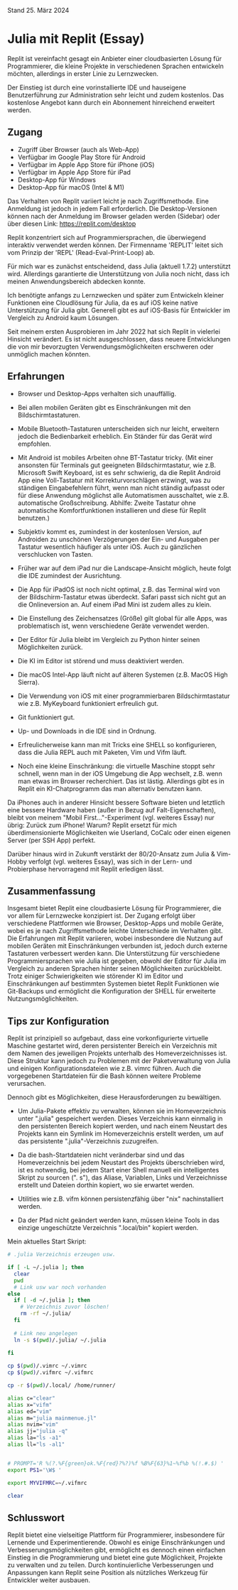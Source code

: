 Stand 25. März 2024

# Julia mit Replit (Essay) 

Replit ist vereinfacht gesagt ein Anbieter einer cloudbasierten Lösung für Programmierer, die kleine Projekte in verschiedenen Sprachen entwickeln möchten, allerdings in erster Linie zu Lernzwecken.

Der Einstieg ist durch eine vorinstallierte IDE und hauseigene Benutzerführung zur Administration sehr leicht und zudem kostenlos. Das kostenlose Angebot kann durch ein Abonnement hinreichend erweitert werden.

## Zugang

- Zugriff über Browser (auch als Web-App)
- Verfügbar im Google Play Store für Android
- Verfügbar im Apple App Store für iPhone (iOS)
- Verfügbar im Apple App Store für iPad
- Desktop-App für Windows
- Desktop-App für macOS (Intel & M1)

Das Verhalten von Replit variiert leicht je nach Zugriffsmethode. Eine Anmeldung ist jedoch in jedem Fall erforderlich. Die Desktop-Versionen können nach der Anmeldung im Browser geladen werden (Sidebar) oder über diesen Link: https://replit.com/desktop

Replit konzentriert sich auf Programmiersprachen, die überwiegend interaktiv verwendet werden können. Der Firmenname 'REPLIT' leitet sich vom Prinzip der 'REPL' (Read-Eval-Print-Loop) ab.

Für mich war es zunächst entscheidend, dass Julia (aktuell 1.7.2) unterstützt wird. Allerdings garantierte die Unterstützung von Julia noch nicht, dass ich meinen Anwendungsbereich abdecken konnte. 

Ich benötigte anfangs zu Lernzwecken und später zum Entwickeln kleiner Funktionen eine Cloudlösung für Julia, da es auf iOS keine native Unterstützung für Julia gibt. Generell gibt es auf iOS-Basis für Entwickler im Vergleich zu Android kaum Lösungen.

Seit meinem ersten Ausprobieren im Jahr 2022 hat sich Replit in vielerlei Hinsicht verändert. Es ist nicht ausgeschlossen, dass neuere Entwicklungen die von mir bevorzugten Verwendungsmöglichkeiten erschweren oder unmöglich machen könnten.


## Erfahrungen

- Browser und Desktop-Apps verhalten sich unauffällig.

- Bei allen mobilen Geräten gibt es Einschränkungen mit den Bildschirmtastaturen.

- Mobile Bluetooth-Tastaturen unterscheiden sich nur leicht, erweitern jedoch die Bedienbarkeit erheblich. Ein Ständer für das Gerät wird empfohlen.

- Mit Android ist mobiles Arbeiten ohne BT-Tastatur tricky. (Mit einer ansonsten für Terminals gut geeigneten Bildschirmtastatur, wie z.B. Microsoft Swift Keyboard, ist es sehr schwierig, da die Replit Android App eine Voll-Tastatur mit Korrekturvorschlägen erzwingt, was zu ständigen Eingabefehlern führt, wenn man nicht ständig aufpasst oder für diese Anwendung möglichst alle Automatismen ausschaltet, wie z.B. automatische Großschreibung. Abhilfe: Zweite Tastatur ohne automatische Komfortfunktionen installieren und diese für Replit benutzen.) 

- Subjektiv kommt es, zumindest in der kostenlosen Version, auf Androiden zu unschönen Verzögerungen der Ein- und Ausgaben per Tastatur wesentlich häufiger als unter iOS. Auch zu gänzlichen verschlucken von Tasten.

- Früher war auf dem iPad nur die Landscape-Ansicht möglich, heute folgt die IDE zumindest der Ausrichtung.

- Die App für iPadOS ist noch nicht optimal, z.B. das Terminal wird von der Bildschirm-Tastatur etwas überdeckt. Safari passt sich nicht gut an die Onlineversion an. Auf einem iPad Mini ist zudem alles zu klein. 

- Die Einstellung des Zeichensatzes (Größe) gilt global für alle Apps, was problematisch ist, wenn verschiedene Geräte verwendet werden.

- Der Editor für Julia bleibt im Vergleich zu Python hinter seinen Möglichkeiten zurück.

- Die KI im Editor ist störend und muss deaktiviert werden.

- Die macOS Intel-App läuft nicht auf älteren Systemen (z.B. MacOS High Sierra).

- Die Verwendung von iOS mit einer programmierbaren Bildschirmtastatur wie z.B. MyKeyboard funktioniert erfreulich gut.

- Git funktioniert gut.

- Up- und Downloads in die IDE sind in Ordnung.

- Erfreulicherweise kann man mit Tricks eine SHELL so konfigurieren, dass die Julia REPL auch mit Paketen, Vim und Vifm läuft.

- Noch eine kleine Einschränkung: die virtuelle Maschine stoppt sehr schnell, wenn man in der iOS Umgebung die App wechselt, z.B. wenn man etwas im Browser recherchiert. Das ist lästig. Allerdings gibt es in Replit ein KI-Chatprogramm das man alternativ benutzen kann.

Da iPhones auch in anderer Hinsicht bessere Software bieten und letztlich eine bessere Hardware haben (außer in Bezug auf Falt-Eigenschaften), bleibt von meinem "Mobil First..."-Experiment (vgl. weiteres Essay) nur übrig: Zurück zum iPhone! Warum? Replit ersetzt für mich überdimensionierte Möglichkeiten wie Userland, CoCalc oder einen eigenen Server (per SSH App) perfekt.

Darüber hinaus wird in Zukunft verstärkt der 80/20-Ansatz zum Julia & Vim-Hobby verfolgt (vgl. weiteres Essay), was sich in der Lern- und Probierphase hervorragend mit Replit erledigen lässt.


## Zusammenfassung

Insgesamt bietet Replit eine cloudbasierte Lösung für Programmierer, die vor allem für Lernzwecke konzipiert ist. Der Zugang erfolgt über verschiedene Plattformen wie Browser, Desktop-Apps und mobile Geräte, wobei es je nach Zugriffsmethode leichte Unterschiede im Verhalten gibt. Die Erfahrungen mit Replit variieren, wobei insbesondere die Nutzung auf mobilen Geräten mit Einschränkungen verbunden ist, jedoch durch externe Tastaturen verbessert werden kann. Die Unterstützung für verschiedene Programmiersprachen wie Julia ist gegeben, obwohl der Editor für Julia im Vergleich zu anderen Sprachen hinter seinen Möglichkeiten zurückbleibt. Trotz einiger Schwierigkeiten wie störender KI im Editor und Einschränkungen auf bestimmten Systemen bietet Replit Funktionen wie Git-Backups und ermöglicht die Konfiguration der SHELL für erweiterte Nutzungsmöglichkeiten.


## Tips zur Konfiguration 

Replit ist prinzipiell so aufgebaut, dass eine vorkonfigurierte virtuelle Maschine gestartet wird, deren persistenter Bereich ein Verzeichnis mit dem Namen des jeweiligen Projekts unterhalb des Homeverzeichnisses ist. Diese Struktur kann jedoch zu Problemen mit der Paketverwaltung von Julia und einigen Konfigurationsdateien wie z.B. vimrc führen. Auch die vorgegebenen Startdateien für die Bash können weitere Probleme verursachen. 

Dennoch gibt es Möglichkeiten, diese Herausforderungen zu bewältigen.

- Um Julia-Pakete effektiv zu verwalten, können sie im Homeverzeichnis unter ".julia" gespeichert werden. Dieses Verzeichnis kann einmalig in den persistenten Bereich kopiert werden, und nach einem Neustart des Projekts kann ein Symlink im Homeverzeichnis erstellt werden, um auf das persistente ".julia"-Verzeichnis zuzugreifen.

- Da die bash-Startdateien nicht veränderbar sind und das Homeverzeichnis bei jedem Neustart des Projekts überschrieben wird, ist es notwendig, bei jedem Start einer Shell manuell ein intelligentes Skript zu sourcen (". s"), das Aliase, Variablen, Links und Verzeichnisse erstellt und Dateien dorthin kopiert, wo sie erwartet werden.

- Utilities wie z.B. vifm können persistenzfähig über "nix" nachinstalliert werden.

- Da der Pfad nicht geändert werden kann, müssen kleine Tools in das einzige ungeschützte Verzeichnis ".local/bin" kopiert werden.


Mein aktuelles Start Skript:


```bash
# .julia Verzeichnis erzeugen usw.

if [ -L ~/.julia ]; then
  clear
  pwd
  # Link usw war noch vorhanden
else
  if [ -d ~/.julia ]; then
    # Verzeichnis zuvor löschen!
    rm -rf ~/.julia/
  fi
  
  # Link neu angelegen
  ln -s $(pwd)/.julia/ ~/.julia

fi
      
cp $(pwd)/.vimrc ~/.vimrc
cp $(pwd)/.vifmrc ~/.vifmrc

cp -r $(pwd)/.local/ /home/runner/

alias c="clear"
alias x="vifm"
alias ed="vim"
alias m="julia mainmenue.jl"
alias nvim="vim"
alias jj="julia -q"
alias la="ls -a1"
alias ll="ls -al1"


# PROMPT='R %(?.%F{green}ok.%F{red}?%?)%f %B%F{63}%1~%f%b %(!.#.$) '
export PS1='\W$ '

export MYVIFMRC=~/.vifmrc

clear
```

## Schlusswort

Replit bietet eine vielseitige Plattform für Programmierer, insbesondere für Lernende und Experimentierende. Obwohl es einige Einschränkungen und Verbesserungsmöglichkeiten gibt, ermöglicht es dennoch einen einfachen Einstieg in die Programmierung und bietet eine gute Möglichkeit, Projekte zu verwalten und zu teilen. Durch kontinuierliche Verbesserungen und Anpassungen kann Replit seine Position als nützliches Werkzeug für Entwickler weiter ausbauen.


